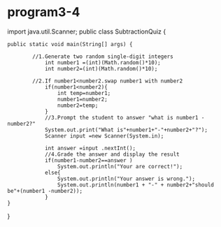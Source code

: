 # program3-4
import java.util.Scanner;
public class SubtractionQuiz {

	public static void main(String[] args) {

		    //1.Generate two random single-digit integers
				int number1 =(int)(Math.random()*10);
				int number2=(int)(Math.random()*10);
				
			//2.If number1<number2.swap number1 with number2
		        if(number1<number2){
		        	int temp=number1;
		        	number1=number2;
		        	number2=temp;
		        }
		        //3.Prompt the student to answer "what is number1 -number2?"
		        System.out.print("What is"+number1+"-"+number2+"?");
		        Scanner input =new Scanner(System.in);
		  
		        int answer =input .nextInt();
		        //4.Grade the answer and display the result
		        if(number1-number2==answer )
		        	System.out.println("Your are correct!");
		        else{
		        	System.out.println("Your answer is wrong.");
		        	System.out.println(number1 + "-" + number2+"should be"+(number1 -number2));
		        }
	}

}
